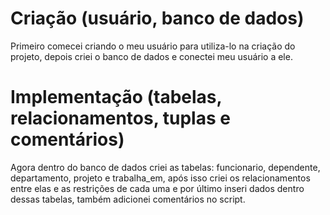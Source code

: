 # Criação (usuário, banco de dados) 
Primeiro comecei criando o meu usuário para utiliza-lo na criação do projeto, depois criei o banco de dados e conectei meu usuário a ele.

# Implementação (tabelas, relacionamentos, tuplas e comentários)
Agora dentro do banco de dados criei as tabelas: funcionario, dependente, departamento, projeto e trabalha_em, após isso criei os relacionamentos entre elas e as restrições de cada uma e por último inseri dados dentro dessas tabelas, também adicionei comentários no script. 